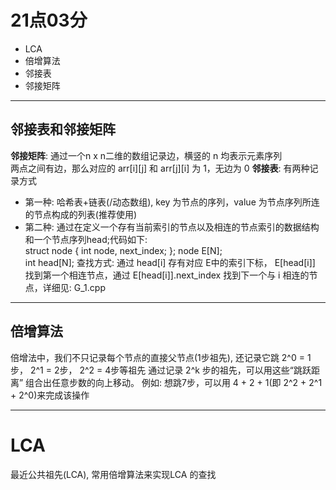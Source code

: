 # 21点03分
* LCA
* 倍增算法
* 邻接表
* 邻接矩阵
---
## 邻接表和邻接矩阵
**邻接矩阵**: 通过一个n x n二维的数组记录边，横竖的 n 均表示元素序列 <br> 两点之间有边，那么对应的 arr[i][j] 和 arr[j][i] 为 1，无边为 0
**邻接表**: 有两种记录方式
* 第一种: 哈希表+链表(/动态数组), key 为节点的序列，value 为节点序列所连的节点构成的列表(推荐使用)
* 第二种: 通过在定义一个存有当前索引的节点以及相连的节点索引的数据结构和一个节点序列head;代码如下: <br> struct node { int node, next_index; }; node E[N]; <br> int head[N]; 查找方式: 通过 head[i] 存有对应 E中的索引下标， E[head[i]] 找到第一个相连节点，通过 E[head[i]].next_index 找到下一个与 i 相连的节点，详细见: G_1.cpp
---
## 倍增算法
倍增法中，我们不只记录每个节点的直接父节点(1步祖先), 还记录它跳 2^0 = 1步， 2^1 = 2步， 2^2 = 4步等祖先
通过记录 2^k 步的祖先，可以用这些“跳跃距离” 组合出任意步数的向上移动。
例如: 想跳7步，可以用 4 + 2 + 1(即 2^2 + 2^1 + 2^0)来完成该操作

---
# LCA
最近公共祖先(LCA), 常用倍增算法来实现LCA 的查找